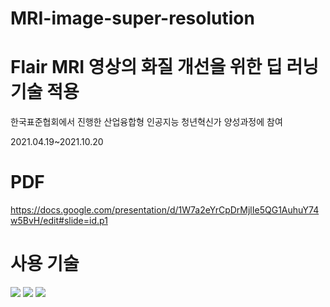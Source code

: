 # MRI-image-super-resolution


<h1>Flair MRI 영상의 화질 개선을 위한 딥 러닝 기술 적용</h1>
한국표준협회에서 진행한 산업융합형 인공지능 청년혁신가 양성과정에 참여

2021.04.19~2021.10.20


<h1>PDF</h1>


https://docs.google.com/presentation/d/1W7a2eYrCpDrMjlIe5QG1AuhuY74w5BvH/edit#slide=id.p1


<h1>사용 기술</h1>

<img src="https://img.shields.io/badge/python-3776AB?style=for-the-badge&logo=python&logoColor=white">


<img src="https://img.shields.io/badge/pyqt5-792EE5?style=for-the-badge&logo=python&logoColor=white">


<img src="https://img.shields.io/badge/CycleGAN-FF6F00?style=for-the-badge&logo=python&logoColor=white">


